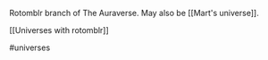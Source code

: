 Rotomblr branch of The Auraverse. May also be [[Mart's universe]].

[[Universes with rotomblr]]

#universes 